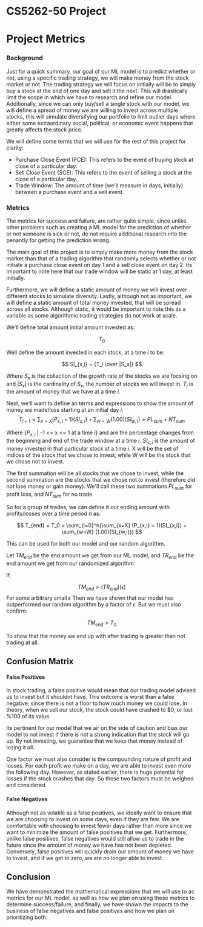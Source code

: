 # CS5262-50 Project

# Project Metrics

### Background

Just for a quick summary, our goal of our ML model is to predict whether or not, using a specific trading strategy, we will make money from the stock market or not. The trading strategy we will focus on initially will be to simply buy a stock at the end of one day and sell it the next. This will drastically limit the scope in which we have to research and refine our  model. Additionally, since we can only buy/sell a single stock with our model, we will define a spread of money we are willing to invest across multiple stocks, this will simulate diversifying our portfolio to limit outlier days where either some extraordinary social, political, or economic event happens that greatly affects the stock price. 

We will define some terms that we will use for the rest of this project for clarity:

* Purchase Close Event (PCE): This refers to the event of buying stock at close of a particular day. 
* Sell Close Event (SCE): This refers to the event of selling a stock at the close of a particular day. 
* Trade Window: The amount of time (we'll measure in days, initially) between a purchase event and a sell event.

### Metrics

The metrics for success and failure, are rather quite simple, since unlike other problems such as creating a ML model for the prediction of whether or not someone is sick or not, do not require additional research into the penantly for getting the prediction wrong. 

The main goal of this project is to simply make more money from the stock market than that of a trading algorithm that randomly selects whether or not initiate a purchase close event on day 1 and a sell close event on day 2. Its Important to note here that our trade window will be static at 1 day, at least initially. 

Furthermore, we will define a static amount of money we will invest over different stocks to simulate diversity. Lastly, although not as important, we will define a static amount of total money invested, that will be spread across all stocks. Although static, it would be important to note this as a variable as some algorithmic trading strategies do not work at scale. 

We'll define total amount initial amount invested as: 

$$
T_0
$$

 Well define the amount invested in each stock, at a time $i$ to be:

$$
SI_{x,i} = {T_i \over |S_x|}
$$

Where $S_x$ is the collection of the growth rate of the stocks we are focsing on and $|S_x|$ is the cardinality of $S_x$, the number of stocks we will invest in. $T_i$ is the amount of money that we have at a time $i$. 

Next, we'll want to define an terms and expressions to show the amount of money we made/loss starting at an initial day $i$.
$$
T_{i+1} = \sum_{x=X} (P_{x,i} + 1)(SI_{x,i}) + \sum_{w=W} (1.00)(SI_{w,i}) = PL_{sum} + NT_{sum}
$$

Where {$P_{x,i}$ |  -1 <= x <= 1 at a time $i$} and are the percentage changes from the beginning and end of the trade window at a time $i$. $SI_{x,i}$ is the amount of money invested in that particular stock at a time $i$. X will be the set of indices of the stock that we chose to invest, while W will be the stock that we chose not to invest.

The first summation will be all stocks that we chose to invest, while the second summation are the stocks that we chose not to invest (therefore did not lose money or gain money). We'll call these two summations $PL_{sum}$ for profit loss, and $NT_{sum}$ for no trade. 

So for a group of trades, we can define it our ending amount with profits/losses over a time period $n$ as: 

$$
T_{end} = T_0 + \sum_{i=0}^n(\sum_{x=X} (P_{x,i} + 1)(SI_{x,i}) + \sum_{w=W} (1.00)(SI_{w,i}))
$$

This can be used for both our model and our random algorithm. 

Let $TM_{end}$ be the end amount we get from our ML model, and $TR_{end}$ be the end amount we get from our randomized algorithm.

If,

$$
	TM_{end} > (TR_{end})( \epsilon ) 
$$
For some arbitrary small $\epsilon$ 
Then we have shown that our model has outperformed our random algorithm by a factor of $\epsilon$. But we must also confirm: 

$$
	TM_{end} > T_0
$$

To show that the money we end up with after trading is greater than not trading at all.


## Confusion Matrix

#### False Positives
In stock trading, a false positive would mean that our trading model advised us to invest but it shouldnt have. This outcome is worst than a false negative, since there is not a floor to how much money we could lose. In theory, when we sell our stock, the stock could have crashed to $0, or lost %100 of its value. 

Its pertinent for our model that we air on the side of caution and bias our model to not invest if there is not a strong indication that the stock will go up. By not investing, we guarantee that we keep that money instead of losing it all.

One factor we must also consider is the compounding nature of profit and losses. For each profit we make on a day, we are able to invest even more the following day. However, as stated earlier, there is huge potential for losses if the stock crashes that day. So these two factors must be weighed and considered.

#### False Negatives
Although not as volatile as a false positives, we ideally want to ensure that we are choosing to invest on some days, even if they are few.  We are comfortable with choosing to invest fewer days rather than more since we want to minimize the amount of false positives that we get. Furthermore, unlike false positives, false negatives would still allow us to trade in the future since the amount of money we have has not been depleted. Conversely, false positives will quickly drain our amount of money we have to invest, and if we get to zero, we are no longer able to invest.

## Conclusion

We have demonstrated the mathematical expressions that we will use to as metrics for our ML model, as well as how we plan on using these metrics to determine success/failure, and finally, we have shown the impacts to the business of false negatives and false positives and how we plan on prioritizing both. 


